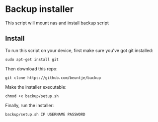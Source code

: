 # Backup installer

This script will mount nas and install backup script

## Install
To run this script on your device, first make sure you've got git installed:
```
sudo apt-get install git
```

Then download this repo:
```
git clone https://github.com/beuntje/backup 
```

Make the installer executable:
```
chmod +x backup/setup.sh
```

Finally, run the installer:
```
backup/setup.sh IP USERNAME PASSWORD
```
